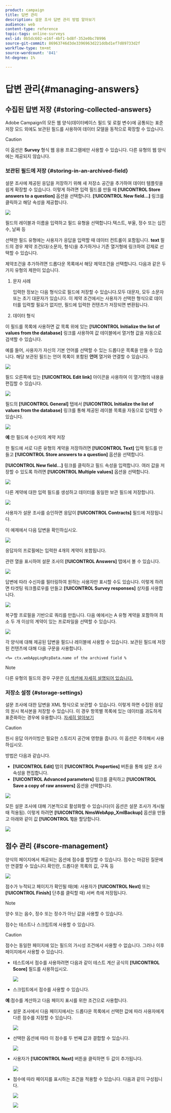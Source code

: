 ```yaml
---
product: campaign
title: 답변 관리
description: 설문 조사 답변 관리 방법 알아보기
audience: web
content-type: reference
topic-tags: online-surveys
exl-id: 0b5dc602-e16f-4bf1-bd8f-352e0bc78996
source-git-commit: 86963746d3de3396963d221ddbd1ef7d89733d2f
workflow-type: tm+mt
source-wordcount: '841'
ht-degree: 1%

---
```


# 답변 관리{#managing-answers}

## 수집된 답변 저장 {#storing-collected-answers}

Adobe Campaign의 모든 웹 양식(데이터베이스 필드 및 로컬 변수)에 공통되는 표준 저장 모드 외에도 보관된 필드를 사용하여 데이터 모델을 동적으로 확장할 수 있습니다.

>[!CAUTION]
>
>이 옵션은 **Survey** 형식 웹 응용 프로그램에만 사용할 수 있습니다. 다른 유형의 웹 양식에는 제공되지 않습니다.

### 보관된 필드에 저장 {#storing-in-an-archived-field}

설문 조사에 제공된 응답을 저장하기 위해 새 저장소 공간을 추가하여 데이터 템플릿을 쉽게 확장할 수 있습니다. 이렇게 하려면 입력 필드를 만들 때 **[!UICONTROL Store answers to a question]** 옵션을 선택합니다. **[!UICONTROL New field...]** 링크를 클릭하고 해당 속성을 제공합니다.

![](assets/s_ncs_admin_survey_new_space.png)

필드의 레이블과 이름을 입력하고 필드 유형을 선택합니다.텍스트, 부울, 정수 또는 십진수, 날짜 등

선택한 필드 유형에는 사용자가 응답을 입력할 때 데이터 컨트롤이 포함됩니다. **text** 필드의 경우 제약 조건(대/소문자, 형식)을 추가하거나 기존 열거형에 링크하여 강제로 선택할 수 있습니다.

제약조건을 추가하려면 드롭다운 목록에서 해당 제약조건을 선택합니다. 다음과 같은 두 가지 유형의 제한이 있습니다.

1. 문자 사례

   입력한 정보는 다음 형식으로 필드에 저장할 수 있습니다.모두 대문자, 모두 소문자 또는 초기 대문자가 있습니다. 이 제약 조건에서는 사용자가 선택한 형식으로 데이터를 입력할 필요가 없지만, 필드에 입력한 컨텐츠가 저장되면 변환됩니다.

1. 데이터 형식

이 필드를 목록에 사용하면 값 목록 위에 있는 **[!UICONTROL Initialize the list of values from the database]** 링크를 사용하여 값 테이블에서 열거형 값을 자동으로 검색할 수 있습니다.

예를 들어, 사용자가 자신의 기본 언어를 선택할 수 있는 드롭다운 목록을 만들 수 있습니다. 해당 보관된 필드는 언어 목록이 포함된 **언어** 열거와 연결할 수 있습니다.

![](assets/s_ncs_admin_survey_database_values_2b.png)

필드 오른쪽에 있는 **[!UICONTROL Edit link]** 아이콘을 사용하여 이 열거형의 내용을 편집할 수 있습니다.

![](assets/s_ncs_admin_survey_database_values_2c.png)

필드의 **[!UICONTROL General]** 탭에서 **[!UICONTROL Initialize the list of values from the database]** 링크를 통해 제공된 레이블 목록을 자동으로 입력할 수 있습니다.

![](assets/s_ncs_admin_survey_database_values_2.png)

**예**:한 필드에 수신자의 계약 저장

한 필드에 서로 다른 유형의 계약을 저장하려면 **[!UICONTROL Text]** 입력 필드를 만들고 **[!UICONTROL Store answers to a question]** 옵션을 선택합니다.

**[!UICONTROL New field...]** 링크를 클릭하고 필드 속성을 입력합니다. 여러 값을 저장할 수 있도록 하려면 **[!UICONTROL Multiple values]** 옵션을 선택합니다.

![](assets/s_ncs_admin_survey_storage_multi_ex1.png)

다른 계약에 대한 입력 필드를 생성하고 데이터를 동일한 보관 필드에 저장합니다.

![](assets/s_ncs_admin_survey_storage_multi_ex2.png)

사용자가 설문 조사를 승인하면 응답이 **[!UICONTROL Contracts]** 필드에 저장됩니다.

이 예제에서 다음 답변을 확인하십시오.

![](assets/s_ncs_admin_survey_storage_multi_ex3.png)

응답자의 프로필에는 입력한 4개의 계약이 포함됩니다.

관련 열을 표시하여 설문 조사의 **[!UICONTROL Answers]** 탭에서 볼 수 있습니다.

![](assets/s_ncs_admin_survey_storage_multi_ex4.png)

답변에 따라 수신자를 필터링하여 원하는 사용자만 표시할 수도 있습니다. 이렇게 하려면 타겟팅 워크플로우를 만들고 **[!UICONTROL Survey responses]** 상자를 사용합니다.

![](assets/s_ncs_admin_survey_read_responses_wf.png)

복구할 프로필을 기반으로 쿼리를 만듭니다. 다음 예에서는 A 유형 계약을 포함하여 최소 두 개 이상의 계약이 있는 프로파일을 선택할 수 있습니다.

![](assets/s_ncs_admin_survey_read_responses_edit.png)

각 양식에 대해 제공된 답변을 필드나 레이블에 사용할 수 있습니다. 보관된 필드에 저장된 컨텐츠에 대해 다음 구문을 사용합니다.

```
<%= ctx.webAppLogRcpData.name of the archived field %
```

>[!NOTE]
>
>다른 유형의 필드의 경우 구문은 [이 섹션에 자세히 설명되어 있습니다.](../../platform/using/about-queries-in-campaign.md)

### 저장소 설정 {#storage-settings}

설문 조사에 대한 답변을 XML 형식으로 보관할 수 있습니다. 이렇게 하면 수집된 응답의 원시 복사본을 저장할 수 있습니다. 이 경우 항목별 목록에 있는 데이터를 과도하게 표준화하는 경우에 유용합니다. [자세히 알아보기](../../surveys/using/publish--track-and-use-collected-data.md#standardizing-data)

>[!CAUTION]
>
>원시 응답 아카이빙은 필요한 스토리지 공간에 영향을 줍니다. 이 옵션은 주의해서 사용하십시오.

방법은 다음과 같습니다.

* **[!UICONTROL Edit]** 탭의 **[!UICONTROL Properties]** 버튼을 통해 설문 조사 속성을 편집합니다.
* **[!UICONTROL Advanced parameters]** 링크를 클릭하고 **[!UICONTROL Save a copy of raw answers]** 옵션을 선택합니다.

![](assets/s_ncs_admin_survey_xml_archive_option.png)

모든 설문 조사에 대해 기본적으로 활성화할 수 있습니다(이 옵션은 설문 조사가 게시될 때 적용됨). 이렇게 하려면 **[!UICONTROL NmsWebApp_XmlBackup]** 옵션을 만들고 아래와 같이 값 **[!UICONTROL 1]**&#x200B;을 할당합니다.

![](assets/s_ncs_admin_survey_xml_global_option.png)

## 점수 관리 {#score-management}

양식의 페이지에서 제공되는 옵션에 점수를 할당할 수 있습니다. 점수는 마감된 질문에만 연결할 수 있습니다.확인란, 드롭다운 목록의 값, 구독 등

![](assets/s_ncs_admin_survey_score_create.png)

점수가 누적되고 페이지가 확인될 때(예: 사용자가 **[!UICONTROL Next]** 또는 **[!UICONTROL Finish]** 단추를 클릭할 때) 서버 측에 저장됩니다.

>[!NOTE]
>
>양수 또는 음수, 정수 또는 정수가 아닌 값을 사용할 수 있습니다.

점수는 테스트나 스크립트에 사용할 수 있습니다.

>[!CAUTION]
>
>점수는 동일한 페이지에 있는 필드의 가시성 조건에서 사용할 수 없습니다. 그러나 이후 페이지에서 사용할 수 있습니다.

* 테스트에서 점수를 사용하려면 다음과 같이 테스트 계산 공식의 **[!UICONTROL Score]** 필드를 사용하십시오.

   ![](assets/s_ncs_admin_survey_score_in_a_test.png)

* 스크립트에서 점수를 사용할 수 있습니다.

**예**:점수를 계산하고 다음 페이지 표시를 위한 조건으로 사용합니다.

* 설문 조사에서 다음 페이지에서는 드롭다운 목록에서 선택한 값에 따라 사용자에게 다른 점수를 지정할 수 있습니다.

   ![](assets/s_ncs_admin_survey_score_exa.png)

* 선택한 옵션에 따라 이 점수를 두 번째 값과 결합할 수 있습니다.

   ![](assets/s_ncs_admin_survey_score_exb.png)

* 사용자가 **[!UICONTROL Next]** 버튼을 클릭하면 두 값이 추가됩니다.

   ![](assets/s_ncs_admin_survey_score_exe.png)

* 점수에 따라 페이지를 표시하는 조건을 적용할 수 있습니다. 다음과 같이 구성됩니다.

   ![](assets/s_ncs_admin_survey_score_exd.png)

   ![](assets/s_ncs_admin_survey_score_exg.png)
